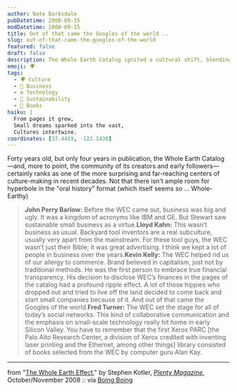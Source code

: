 ```yaml
---
author: Nate Barksdale
pubDatetime: 2008-09-15
modDatetime: 2008-09-15
title: Out of that came the Googles of the world ..
slug: out-of-that-came-the-googles-of-the-world
featured: false
draft: false
description: The Whole Earth Catalog ignited a cultural shift, blending creativity, small-scale entrepreneurship, and a new vision for commerce.
emoji: 🌍
tags:
  - 🌍 Culture
  - 💼 Business
  - ⚙️ Technology
  - 🌱 Sustainability
  - 📖 Books
haiku: |
  From pages it grew,  
  Small dreams sparked into the vast,  
  Cultures intertwine.
coordinates: [37.4419, -122.1430]
---
```


Forty years old, but only four years in publication, the Whole Earth Catalog—and, more to point, the community of its creators and early followers—certainly ranks as one of the more surprising and far-reaching centers of culture-making in recent decades. Not that there isn't ample room for hyperbole in the "oral history" format (which itself seems so ... Whole-Earthy)

> **John Perry Barlow:** Before the WEC came out, business was big and ugly. It was a kingdom of acronyms like IBM and GE. But Stewart saw sustainable small business as a virtue.**Lloyd Kahn:** This wasn’t business as usual. Backyard tool inventors are a real subculture, usually very apart from the mainstream. For these tool guys, the WEC wasn’t just their Bible; it was great advertising. I think we kept a lot of people in business over the years.**Kevin Kelly:** The WEC helped rid us of our allergy to commerce. Brand believed in capitalism, just not by traditional methods. He was the first person to embrace true financial transparency. His decision to disclose WEC’s finances in the pages of the catalog had a profound ripple effect. A lot of those hippies who dropped out and tried to live off the land decided to come back and start small companies because of it. And out of that came the Googles of the world.**Fred Turner:** The WEC set the stage for all of today’s social networks. This kind of collaborative communication and the emphasis on small-scale technology really hit home in early Silicon Valley. You have to remember that the first Xerox PARC [the Palo Alto Research Center, a division of Xerox credited with inventing laser printing and the Ethernet, among other things] library consisted of books selected from the WEC by computer guru Alan Kay.

---

from "[The Whole Earth Effect](http://www.plentymag.com/magazine/the_whole_earth_effect.php?page=5)," by Stephen Kotler, [_Plenty Magazine_](http://www.plentymag.com/magazine/the_whole_earth_effect.php?page=5), October/November 2008 :: via [Boing Boing](https://www.google.com/search?q=%22Boing%20Boing%22%20boingboing.net)
